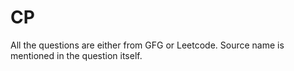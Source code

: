 # CP
All the questions are either from GFG or Leetcode. Source name is mentioned in the question itself.
